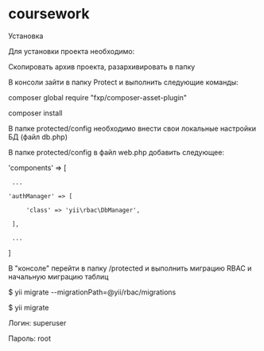 # coursework
Установка

Для установки проекта необходимо:

Скопировать архив проекта, разархивировать в папку

В консоли зайти в папку Protect и выполнить следующие команды:

composer global require "fxp/composer-asset-plugin"

composer install

В папке protected/config необходимо внести свои локальные настройки БД (файл db.php)

В папке protected/config в файл web.php добавить следующее: 

'components' => [

     ...
     
    'authManager' => [
    
         'class' => 'yii\rbac\DbManager',
         
     ],
     
     ...
     
]

В "консоле" перейти в папку /protected и выполнить миграцию RBAC и начальную миграцию таблиц

$ yii migrate --migrationPath=@yii/rbac/migrations

$ yii migrate

Логин: superuser

Пароль: root
